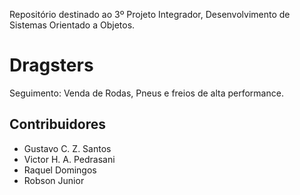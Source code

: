 Repositório destinado ao 3º Projeto Integrador, Desenvolvimento de Sistemas Orientado a Objetos.

# Dragsters
Seguimento: Venda de Rodas, Pneus e freios de alta performance. 

## Contribuidores

- Gustavo C. Z. Santos
- Victor H. A. Pedrasani
- Raquel Domingos
- Robson Junior
